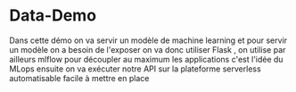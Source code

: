 # Data-Demo
Dans cette démo on va servir un modèle de machine learning et pour servir un modèle on a besoin de l'exposer on va donc utiliser Flask , on utilise par ailleurs mlflow pour découpler au maximum les applications c'est l'idée du MLops ensuite on va exécuter notre API sur la plateforme serverless  automatisable facile à mettre en place  
